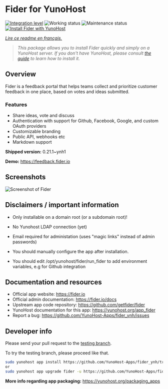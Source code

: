 <!--
N.B.: This README was automatically generated by https://github.com/YunoHost/apps/tree/master/tools/README-generator
It shall NOT be edited by hand.
-->

# Fider for YunoHost

[![Integration level](https://dash.yunohost.org/integration/fider.svg)](https://dash.yunohost.org/appci/app/fider) ![Working status](https://ci-apps.yunohost.org/ci/badges/fider.status.svg) ![Maintenance status](https://ci-apps.yunohost.org/ci/badges/fider.maintain.svg)  
[![Install Fider with YunoHost](https://install-app.yunohost.org/install-with-yunohost.svg)](https://install-app.yunohost.org/?app=fider)

*[Lire ce readme en français.](./README_fr.md)*

> *This package allows you to install Fider quickly and simply on a YunoHost server.
If you don't have YunoHost, please consult [the guide](https://yunohost.org/#/install) to learn how to install it.*

## Overview

Fider is a feedback portal that helps teams collect and prioritize customer feedback in one place, based on votes and ideas submitted.

### Features

- Share ideas, vote and discuss
- Authentication with support for Github, Facebook, Google, and custom OAuth providers
- Customizable branding
- Public API, webhooks etc
- Markdown support


**Shipped version:** 0.21.1~ynh1


**Demo:** https://feedback.fider.io

## Screenshots

![Screenshot of Fider](./doc/screenshots/example.avif)

## Disclaimers / important information

* Only installable on a domain root (or a subdomain root)!
* No Yunohost LDAP connection (yet)
* Email required for administation (uses "magic links" instead of admin passwords)

* You should manually configure the app after installation.
* You should edit /opt/yunohost/fider/run_fider to add environment variables, e.g for Github integration

## Documentation and resources

* Official app website: <https://fider.io>
* Official admin documentation: <https://fider.io/docs>
* Upstream app code repository: <https://github.com/getfider/fider>
* YunoHost documentation for this app: <https://yunohost.org/app_fider>
* Report a bug: <https://github.com/YunoHost-Apps/fider_ynh/issues>

## Developer info

Please send your pull request to the [testing branch](https://github.com/YunoHost-Apps/fider_ynh/tree/testing).

To try the testing branch, please proceed like that.

``` bash
sudo yunohost app install https://github.com/YunoHost-Apps/fider_ynh/tree/testing --debug
or
sudo yunohost app upgrade fider -u https://github.com/YunoHost-Apps/fider_ynh/tree/testing --debug
```

**More info regarding app packaging:** <https://yunohost.org/packaging_apps>

